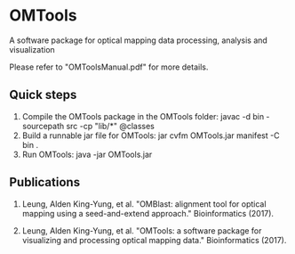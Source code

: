 OMTools
================
A software package for optical mapping data processing, analysis and visualization

Please refer to "OMToolsManual.pdf" for more details. 

Quick steps
------------
1.	Compile the OMTools package in the OMTools folder:
javac -d bin -sourcepath src -cp "lib/*" @classes
2.	Build a runnable jar file for OMTools:
jar cvfm OMTools.jar manifest -C bin .
3.	Run OMTools:
java -jar OMTools.jar

Publications
-------------
1. Leung, Alden King-Yung, et al. "OMBlast: alignment tool for optical mapping using a seed-and-extend approach." Bioinformatics (2017).

2. Leung, Alden King-Yung, et al. "OMTools: a software package for visualizing and processing optical mapping data." Bioinformatics (2017).
